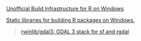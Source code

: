 
[Unofficial Build Infrastructure for R on Windows](https://github.com/r-windows)

[Static libraries for building R packages on Windows.](https://github.com/rwinlib)

> [rwinlib/gdal3: GDAL 3 stack for sf and rgdal](https://github.com/rwinlib/gdal3/)